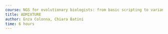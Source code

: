 ```yaml
---
course: NGS for evolutionary biologists: from basic scripting to variant calling
title: ADMIXTURE
author: Enza Colonna, Chiara Batini  
time: 6 hours  
---
```

